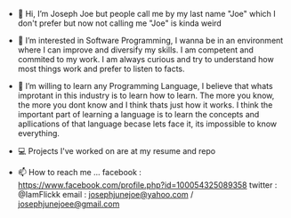 - 👋 Hi, I’m Joseph Joe but people call me by my last name "Joe" which I don't prefer but now not calling me "Joe" is kinda weird

- 👀 I’m interested in Software Programming, I wanna be in an environment where I can improve and diversify my skills.
I am competent and commited to my work. I am always curious and try to understand how most things work and prefer to listen to
facts.

- 💞️ I’m willing to learn any Programming Language, I believe that whats improtant in this industry is to learn how to learn. 
The more you know, the more you dont know and I think thats just how it works. I think the important part of learning a language
is to learn the concepts and apllications of that language becase lets face it, its impossible to know everything.

- 💻 Projects I've worked on are at my resume and repo

- 📫 How to reach me ...
facebook : https://www.facebook.com/profile.php?id=100054325089358
twitter : @IamFlickk
email : josephjunejoe@yahoo.com / josephjunejoee@gmail.com
